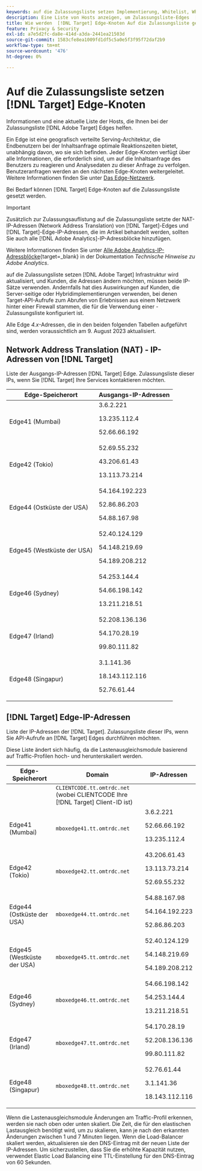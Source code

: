 ```yaml
---
keywords: auf die Zulassungsliste setzen Implementierung, Whitelist, Whitelist,, Zulassungsliste, Edge, Edges, $9
description: Eine Liste von Hosts anzeigen, um Zulassungsliste-Edges  [!DNL Adobe Target]  unterstützen (geografisch verteilte Serving-Knoten, die Endbenutzern eine optimale Reaktionszeit bieten).
title: Wie werden  [!DNL Target] Edge-Knoten Auf die Zulassungsliste gesetzt?
feature: Privacy & Security
exl-id: a7e5d2fc-da8e-414d-a3da-2441ea21503d
source-git-commit: 1583cfe8ea1009fd1df5c5a0e5f3f95f72daf2b9
workflow-type: tm+mt
source-wordcount: '476'
ht-degree: 0%

---
```


# Auf die Zulassungsliste setzen [!DNL Target] Edge-Knoten

Informationen und eine aktuelle Liste der Hosts, die Ihnen bei der Zulassungsliste [!DNL Adobe Target] Edges helfen.

Ein Edge ist eine geografisch verteilte Serving-Architektur, die Endbenutzern bei der Inhaltsanfrage optimale Reaktionszeiten bietet, unabhängig davon, wo sie sich befinden. Jeder Edge-Knoten verfügt über alle Informationen, die erforderlich sind, um auf die Inhaltsanfrage des Benutzers zu reagieren und Analysedaten zu dieser Anfrage zu verfolgen. Benutzeranfragen werden an den nächsten Edge-Knoten weitergeleitet. Weitere Informationen finden Sie unter [Das Edge-Netzwerk](https://experienceleague.adobe.com/docs/target/using/introduction/how-target-works.html#concept_0AE2ED8E9DE64288A8B30FCBF1040934).

Bei Bedarf können [!DNL Target] Edge-Knoten auf die Zulassungsliste gesetzt werden.

>[!IMPORTANT]
>
>Zusätzlich zur Zulassungsauflistung auf die Zulassungsliste setzte der NAT-IP-Adressen (Network Address Translation) von [!DNL Target]-Edges und [!DNL Target]-Edge-IP-Adressen, die im Artikel behandelt werden, sollten Sie auch alle [!DNL Adobe Analytics]-IP-Adressblöcke hinzufügen.
>
>Weitere Informationen finden Sie unter [Alle Adobe Analytics-IP-Adressblöcke](https://experienceleague.adobe.com/docs/analytics/technotes/ip-addresses.html?lang=en#all-adobe-analytics-ip-address-blocks){target=_blank} in der Dokumentation *Technische Hinweise zu Adobe Analytics*.
>
>auf die Zulassungsliste setzen [!DNL Adobe Target] Infrastruktur wird aktualisiert, und Kunden, die Adressen ändern möchten, müssen beide IP-Sätze verwenden. Andernfalls hat dies Auswirkungen auf Kunden, die Server-seitige oder Hybridimplementierungen verwenden, bei denen Target-API-Aufrufe zum Abrufen von Erlebnissen aus einem Netzwerk hinter einer Firewall stammen, die für die Verwendung einer -Zulassungsliste konfiguriert ist.
>
>Alle Edge *4.x*-Adressen, die in den beiden folgenden Tabellen aufgeführt sind, werden voraussichtlich am 9. August 2023 aktualisiert.

## Network Address Translation (NAT) - IP-Adressen von [!DNL Target]

Liste der Ausgangs-IP-Adressen [!DNL Target] Edge. Zulassungsliste dieser IPs, wenn Sie [!DNL Target] Ihre Services kontaktieren möchten.

| Edge-Speicherort | Ausgangs-IP-Adressen |
| --- | --- |
| Edge41 (Mumbai) | 3.6.2.221<P>13.235.112.4 <P>52.66.66.192 |
| Edge42 (Tokio) | 52.69.55.232<P>43.206.61.43 <P>13.113.73.214 |
| Edge44 (Ostküste der USA) | 54.164.192.223<P>52.86.86.203 <P>54.88.167.98 |
| Edge45 (Westküste der USA) | 52.40.124.129<P>54.148.219.69 <P>54.189.208.212 |
| Edge46 (Sydney) | 54.253.144.4<P>54.66.198.142 <P>13.211.218.51 |
| Edge47 (Irland) | 52.208.136.136<P>54.170.28.19 <P>99.80.111.82 |
| Edge48 (Singapur) | 3.1.141.36<P>18.143.112.116 <P>52.76.61.44 |

## [!DNL Target] Edge-IP-Adressen

Liste der IP-Adressen der [!DNL Target]. Zulassungsliste dieser IPs, wenn Sie API-Aufrufe an [!DNL Target] Edges durchführen möchten.

Diese Liste ändert sich häufig, da die Lastenausgleichsmodule basierend auf Traffic-Profilen hoch- und herunterskaliert werden.

| Edge-Speicherort | Domain | IP-Adressen |
| --- | --- | --- |
|  | `CLIENTCODE.tt.omtrdc.net`<br />(wobei CLIENTCODE Ihre [!DNL Target] Client-ID ist) |  |
| Edge41 (Mumbai) | `mboxedge41.tt.omtrdc.net` | 3.6.2.221<P>52.66.66.192<P>13.235.112.4 |
| Edge42 (Tokio) | `mboxedge42.tt.omtrdc.net` | 43.206.61.43<P>13.113.73.214<P>52.69.55.232 |
| Edge44 (Ostküste der USA) | `mboxedge44.tt.omtrdc.net` | 54.88.167.98<P>54.164.192.223<P>52.86.86.203 |
| Edge45 (Westküste der USA) | `mboxedge45.tt.omtrdc.net` | 52.40.124.129<P>54.148.219.69<P>54.189.208.212 |
| Edge46 (Sydney) | `mboxedge46.tt.omtrdc.net` | 54.66.198.142<P>54.253.144.4<P>13.211.218.51 |
| Edge47 (Irland) | `mboxedge47.tt.omtrdc.net` | 54.170.28.19<P>52.208.136.136<P>99.80.111.82 |
| Edge48 (Singapur) | `mboxedge48.tt.omtrdc.net` | 52.76.61.44<P>3.1.141.36<P>18.143.112.116 |

Wenn die Lastenausgleichsmodule Änderungen am Traffic-Profil erkennen, werden sie nach oben oder unten skaliert. Die Zeit, die für den elastischen Lastausgleich benötigt wird, um zu skalieren, kann je nach den erkannten Änderungen zwischen 1 und 7 Minuten liegen. Wenn die Load-Balancer skaliert werden, aktualisieren sie den DNS-Eintrag mit der neuen Liste der IP-Adressen. Um sicherzustellen, dass Sie die erhöhte Kapazität nutzen, verwendet Elastic Load Balancing eine TTL-Einstellung für den DNS-Eintrag von 60 Sekunden.
